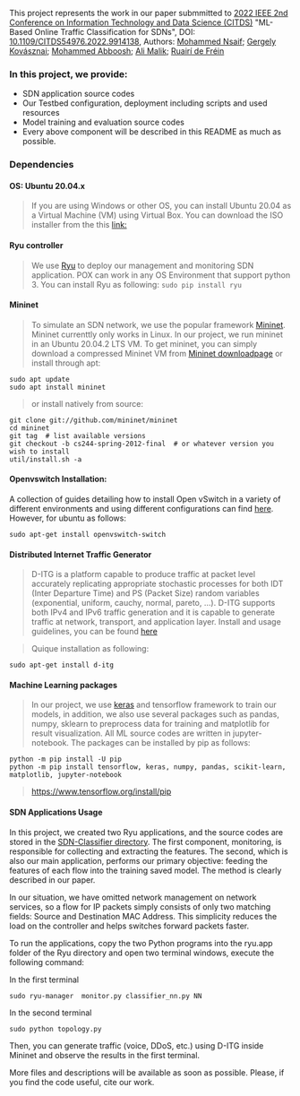 This project represents the work in our paper submmitted to [2022 IEEE 2nd Conference on Information Technology and Data Science (CITDS)](https://ieeexplore.ieee.org/xpl/conhome/9913999/proceeding) "ML-Based Online Traffic Classification for SDNs",  DOI: [10.1109/CITDS54976.2022.9914138](https://doi.org/10.1109/CITDS54976.2022.9914138), Authors: [Mohammed Nsaif](https://ieeexplore.ieee.org/author/37089577341); [Gergely Kovásznai](https://ieeexplore.ieee.org/author/37569885400); [Mohammed Abboosh](https://ieeexplore.ieee.org/author/37089568445); [Ali Malik](https://ieeexplore.ieee.org/author/37088446887); [Ruairí de Fréin](https://ieeexplore.ieee.org/author/37086819785)

### In this project, we provide:

- SDN application source codes
- Our Testbed configuration, deployment including scripts and used resources
- Model training and evaluation source codes
- Every above component will be described in this README as much as possible.

### Dependencies

#### OS: Ubuntu 20.04.x

>  If you are using Windows or other OS, you can install Ubuntu 20.04 as a Virtual Machine (VM) using Virtual Box. You can download the ISO installer from the this [link:](https://www.ubuntu.com/download/desktop)

####  Ryu controller

> We use [Ryu](https://ryu-sdn.org/) to deploy our management and monitoring SDN application. POX can work in any OS Environment that support python 3. You can install Ryu as following: 
 `sudo pip install ryu`

#### Mininet

> To simulate an SDN network, we use the popular framework [Mininet](http://mininet.org/). Mininet currenttly only works in Linux. In our project, we run mininet in an Ubuntu 20.04.2 LTS VM. To get mininet, you can simply download a compressed Mininet VM from [Mininet downloadpage](https://github.com/mininet/mininet/wiki/Mininet-VM-Images) or install through apt: 
```
sudo apt update 
sudo apt install mininet
```
> or install natively from source:
```
git clone git://github.com/mininet/mininet
cd mininet
git tag  # list available versions
git checkout -b cs244-spring-2012-final  # or whatever version you wish to install
util/install.sh -a
```

#### Openvswitch Installation: 
A collection of guides detailing how to install Open vSwitch in a variety of different environments and using different configurations can find [here](https://docs.openvswitch.org/en/latest/intro/install/). However, for ubuntu as follows:

```
sudo apt-get install openvswitch-switch
```

#### Distributed Internet Traffic Generator
> D-ITG is a platform capable to produce traffic at packet level accurately replicating appropriate stochastic processes for both IDT (Inter Departure Time) and PS (Packet Size) random variables (exponential, uniform, cauchy, normal, pareto, ...).
D-ITG supports both IPv4 and IPv6 traffic generation and it is capable to generate traffic at network, transport, and application layer.
Install and usage guidelines, you can be found [here](https://traffic.comics.unina.it/software/ITG/)

> Quique installation as following:

```
sudo apt-get install d-itg
```

#### Machine Learning packages

> In our project, we use [keras](https://keras.io/) and tensorflow framework to train our models, in addition, we also use several packages such as pandas, numpy, sklearn to preprocess data for training and matplotlib for result visualization. All ML source codes are written in jupyter-notebook. The packages can be installed by pip as follows:

```
python -m pip install -U pip
python -m pip install tensorflow, keras, numpy, pandas, scikit-learn, matplotlib, jupyter-notebook
```

> https://www.tensorflow.org/install/pip


#### SDN Applications Usage

In this project, we created two Ryu applications, and the source codes are stored in the  [SDN-Classifier directory](https://github.com/nsaif86/SDN-Classifier). The first component, monitoring, is responsible for collecting and extracting the features. The second, which is also our main application, performs our primary objective: feeding the features of each flow into the training saved model. The method is clearly described in our paper.

In our situation, we have omitted network management on network services, so a flow for IP packets simply consists of only two matching fields: Source and Destination MAC Address. This simplicity reduces the load on the controller and helps switches forward packets faster.

To run the applications, copy the two Python programs into the ryu.app folder of the Ryu directory and open two terminal windows, execute the following command:

In the first terminal
```
sudo ryu-manager  monitor.py classifier_nn.py NN
```
In the second terminal
```
sudo python topology.py
```
Then, you can generate traffic (voice, DDoS, etc.) using D-ITG inside Mininet and observe the results in the first terminal.

More files and descriptions will be available as soon as possible. Please, if you find the code useful, cite our work.
